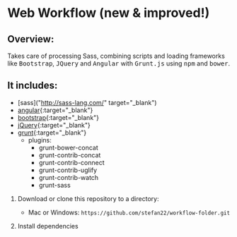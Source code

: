 Web Workflow (new & improved!)
=============================

Overview:
---------

  Takes care of processing Sass, combining scripts and loading frameworks like <kbd>Bootstrap</kbd>, <kbd>JQuery</kbd>
  and <kbd>Angular</kbd> with <kbd>Grunt.js</kbd> using <kbd>npm</kbd> and <kbd>bower</kbd>.

  
   
  ## It includes:
  
  * [sass]("http://sass-lang.com/" target="_blank")
  * [angular](https://angularjs.org/){:target="_blank"}
  * [bootstrap](http://getbootstrap.com/){:target="_blank"}
  * [jQuery](https://jquery.com/){:target="_blank"}
  * [grunt](http://http://gruntjs.com/){:target="_blank"} 
    - plugins:
        - grunt-bower-concat
        - grunt-contrib-concat
        - grunt-contrib-connect
        - grunt-contrib-uglify
        - grunt-contrib-watch
        - grunt-sass
 

  
  1. Download or clone this repository to a directory:
      * Mac or Windows: `https://github.com/stefan22/workflow-folder.git`
     
  2. Install dependencies

